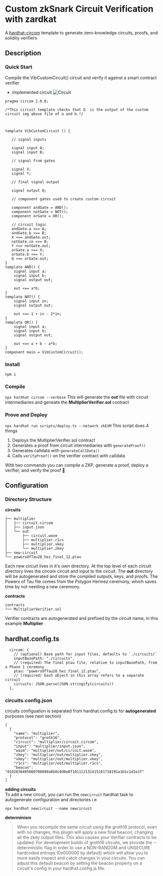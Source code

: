 # Custom zkSnark Circuit Verification with zardkat

A [hardhat-circom](https://github.com/projectsophon/hardhat-circom) template to generate zero-knowledge circuits, proofs, and solidity verifiers

## Description
### Quick Start
Compile the VibCustomCircuit() circuit and verify it against a smart contract verifier
* Implemented circuit
![Circuit](https://drive.google.com/uc?export=view&id=1eyO6T2YSWV-WYpRLfRRBc6xMNtRGGhRt)

```
pragma circom 2.0.0;

/*This circuit template checks that Q  is the output of the custom circuit img above file of a and b.*/ 



template VibCustomCircuit () {  

   // signal inputs

   signal input A;
   signal input B;

   // signal from gates

   signal X;
   signal Y;

   // final signal output

   signal output Q;

   // component gates used to create custom circuit

   component andGate = AND();
   component notGate = NOT();
   component orGate = OR();

   // circuit logic
   andGate.a <== A;
   andGate.b <== B;
   X <== andGate.out;
   notGate.in <== B;
   Y <== notGate.out;
   orGate.a <== X;
   orGate.b <== Y;
   Q <== orGate.out;  
}
template AND() {
    signal input a;
    signal input b;
    signal output out;

    out <== a*b;
}
template NOT() {
    signal input in;
    signal output out;

    out <== 1 + in - 2*in;
}
template OR() {
    signal input a;
    signal input b;
    signal output out;

    out <== a + b - a*b;
}
component main = VibCustomCircuit();
```
### Install
`npm i`

### Compile
`npx hardhat circom --verbose` 
This will generate the **out** file with circuit intermediaries and geneate the **MultiplierVerifier.sol** contract

### Prove and Deploy
`npx hardhat run scripts/deploy.ts --network zkEVM`
This script does 4 things  
1. Deploys the MultiplierVerifier.sol contract
2. Generates a proof from circuit intermediaries with `generateProof()`
3. Generates calldata with `generateCallData()`
4. Calls `verifyProof()` on the verifier contract with calldata

With two commands you can compile a ZKP, generate a proof, deploy a verifier, and verify the proof 🎉

## Configuration
### Directory Structure
**circuits**
```
├── multiplier
│   ├── circuit.circom
│   ├── input.json
│   └── out
│       ├── circuit.wasm
│       ├── multiplier.r1cs
│       ├── multiplier.vkey
│       └── multiplier.zkey
├── new-circuit
└── powersOfTau28_hez_final_12.ptau
```
Each new circuit lives in it's own directory. At the top level of each circuit directory lives the circom circuit and input to the circuit.
The **out** directory will be autogenerated and store the compiled outputs, keys, and proofs. The Powers of Tau file comes from the Polygon Hermez ceremony, which saves time by not needing a new ceremony. 


**contracts**
```
contracts
└── MultiplierVerifier.sol
```
Verifier contracts are autogenerated and prefixed by the circuit name, in this example **Multiplier**

## hardhat.config.ts
```
  circom: {
    // (optional) Base path for input files, defaults to `./circuits/`
    inputBasePath: "./circuits",
    // (required) The final ptau file, relative to inputBasePath, from a Phase 1 ceremony
    ptau: "powersOfTau28_hez_final_12.ptau",
    // (required) Each object in this array refers to a separate circuit
    circuits: JSON.parse(JSON.stringify(circuits))
  },
```
### circuits.config.json
circuits configuation is separated from hardhat.config.ts for **autogenerated** purposes (see next section)
```
[
  {
    "name": "multiplier",
    "protocol": "groth16",
    "circuit": "multiplier/circuit.circom",
    "input": "multiplier/input.json",
    "wasm": "multiplier/out/circuit.wasm",
    "zkey": "multiplier/out/multiplier.zkey",
    "vkey": "multiplier/out/multiplier.vkey",
    "r1cs": "multiplier/out/multiplier.r1cs",
    "beacon": "0102030405060708090a0b0c0d0e0f101112131415161718191a1b1c1d1e1f"
  }
]
```

**adding circuits**   
To add a new circuit, you can run the `newcircuit` hardhat task to autogenerate configuration and directories i.e  
```
npx hardhat newcircuit --name newcircuit
```

**determinism**
> When you recompile the same circuit using the groth16 protocol, even with no changes, this plugin will apply a new final beacon, changing all the zkey output files. This also causes your Verifier contracts to be updated.
> For development builds of groth16 circuits, we provide the --deterministic flag in order to use a NON-RANDOM and UNSECURE hardcoded entropy (0x000000 by default) which will allow you to more easily inspect and catch changes in your circuits. You can adjust this default beacon by setting the beacon property on a circuit's config in your hardhat.config.js file.
